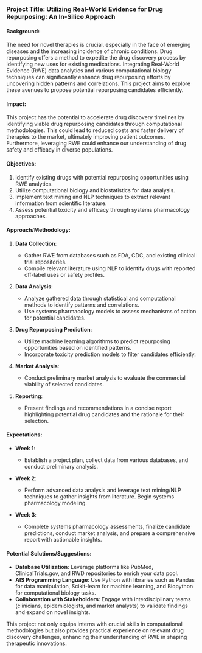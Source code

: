 ### Project Title: **Utilizing Real-World Evidence for Drug Repurposing: An In-Silico Approach**

#### Background:
The need for novel therapies is crucial, especially in the face of emerging diseases and the increasing incidence of chronic conditions. Drug repurposing offers a method to expedite the drug discovery process by identifying new uses for existing medications. Integrating Real-World Evidence (RWE) data analytics and various computational biology techniques can significantly enhance drug repurposing efforts by uncovering hidden patterns and correlations. This project aims to explore these avenues to propose potential repurposing candidates efficiently.

#### Impact:
This project has the potential to accelerate drug discovery timelines by identifying viable drug repurposing candidates through computational methodologies. This could lead to reduced costs and faster delivery of therapies to the market, ultimately improving patient outcomes. Furthermore, leveraging RWE could enhance our understanding of drug safety and efficacy in diverse populations.

#### Objectives:
1. Identify existing drugs with potential repurposing opportunities using RWE analytics.
2. Utilize computational biology and biostatistics for data analysis.
3. Implement text mining and NLP techniques to extract relevant information from scientific literature.
4. Assess potential toxicity and efficacy through systems pharmacology approaches.

#### Approach/Methodology:
1. **Data Collection**:
   - Gather RWE from databases such as FDA, CDC, and existing clinical trial repositories.
   - Compile relevant literature using NLP to identify drugs with reported off-label uses or safety profiles.

2. **Data Analysis**:
   - Analyze gathered data through statistical and computational methods to identify patterns and correlations.
   - Use systems pharmacology models to assess mechanisms of action for potential candidates.

3. **Drug Repurposing Prediction**:
    - Utilize machine learning algorithms to predict repurposing opportunities based on identified patterns.
    - Incorporate toxicity prediction models to filter candidates efficiently.

4. **Market Analysis**:
   - Conduct preliminary market analysis to evaluate the commercial viability of selected candidates.

5. **Reporting**:
   - Present findings and recommendations in a concise report highlighting potential drug candidates and the rationale for their selection.

#### Expectations:
- **Week 1**: 
  - Establish a project plan, collect data from various databases, and conduct preliminary analysis.
  
- **Week 2**: 
  - Perform advanced data analysis and leverage text mining/NLP techniques to gather insights from literature. Begin systems pharmacology modeling.

- **Week 3**: 
  - Complete systems pharmacology assessments, finalize candidate predictions, conduct market analysis, and prepare a comprehensive report with actionable insights.

#### Potential Solutions/Suggestions:
- **Database Utilization**: Leverage platforms like PubMed, ClinicalTrials.gov, and RWD repositories to enrich your data pool.
- **AIS Programming Language**: Use Python with libraries such as Pandas for data manipulation, Scikit-learn for machine learning, and Biopython for computational biology tasks.
- **Collaboration with Stakeholders**: Engage with interdisciplinary teams (clinicians, epidemiologists, and market analysts) to validate findings and expand on novel insights.

This project not only equips interns with crucial skills in computational methodologies but also provides practical experience on relevant drug discovery challenges, enhancing their understanding of RWE in shaping therapeutic innovations.
